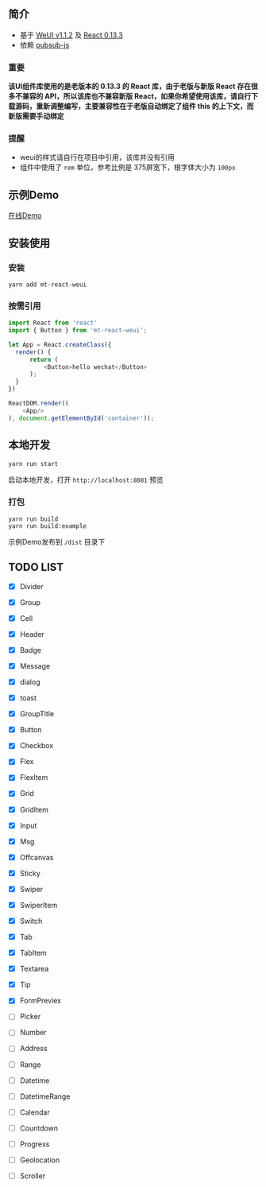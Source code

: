 ## 简介

- 基于 [WeUI v1.1.2](https://github.com/weui/weui) 及 [React 0.13.3](https://github.com/facebook/react/tree/v0.13.3)
- 依赖 [pubsub-js](https://www.npmjs.com/package/pubsub-js)

### 重要
**该UI组件库使用的是老版本的 0.13.3 的 React 库，由于老版与新版 React 存在很多不兼容的 API，所以该库也不兼容新版 React，如果你希望使用该库，请自行下载源码，重新调整编写，主要兼容性在于老版自动绑定了组件 this 的上下文，而新版需要手动绑定**

### 提醒
- weui的样式请自行在项目中引用，该库并没有引用
- 组件中使用了 `rem` 单位，参考比例是 375屏宽下，根字体大小为 `100px`

## 示例Demo

[在线Demo](http://aitter.oschina.io/)

## 安装使用

### 安装

```
yarn add mt-react-weui
```

### 按需引用

```javascript
import React from 'react'
import { Button } from 'mt-react-weui';

let App = React.createClass({
  render() {
      return (
          <Button>hello wechat</Button>
      );
  }
})

ReactDOM.render((
    <App/>
), document.getElementById('container'));

```

## 本地开发

```
yarn run start
```

启动本地开发，打开 `http://localhost:8081` 预览

### 打包

```
yarn run build
yarn run build:example
```

示例Demo发布到 `/dist` 目录下


## TODO LIST

- [x] Divider
- [x] Group
- [x] Cell
- [x] Header
- [x] Badge
- [x] Message
- [x] dialog
- [x] toast
- [x] GroupTitle
- [x] Button
- [x] Checkbox
- [x] Flex
- [x] FlexItem
- [x] Grid
- [x] GridItem
- [x] Input
- [x] Msg
- [x] Offcanvas
- [x] Sticky
- [x] Swiper
- [x] SwiperItem
- [x] Switch
- [x] Tab
- [x] TabItem
- [x] Textarea
- [x] Tip
- [x] FormPreviex

- [ ] Picker
- [ ] Number
- [ ] Address
- [ ] Range
- [ ] Datetime
- [ ] DatetimeRange
- [ ] Calendar
- [ ] Countdown
- [ ] Progress
- [ ] Geolocation
- [ ] Scroller
